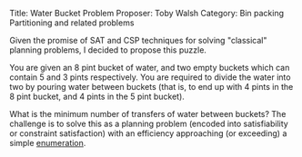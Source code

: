 Title:    Water Bucket Problem 
Proposer: Toby Walsh
Category: Bin packing
          Partitioning and related problems


Given the promise of SAT and CSP techniques for solving "classical" planning problems, I decided to propose this puzzle.

You are given an 8 pint bucket of water, and two empty buckets which can contain 5 and 3 pints respectively. You are required to divide the water into two by pouring water between buckets (that is, to end up with 4 pints in the 8 pint bucket, and 4 pints in the 5 pint bucket).

What is the minimum number of transfers of water between buckets? The challenge is to solve this as a planning problem (encoded into satisfiability or constraint satisfaction) with an efficiency approaching (or exceeding) a simple [enumeration](models/enumerate.pl).
